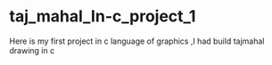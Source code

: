 # taj_mahal_In-c_project_1
Here is my first project in c language of graphics ,I had build tajmahal drawing in c
